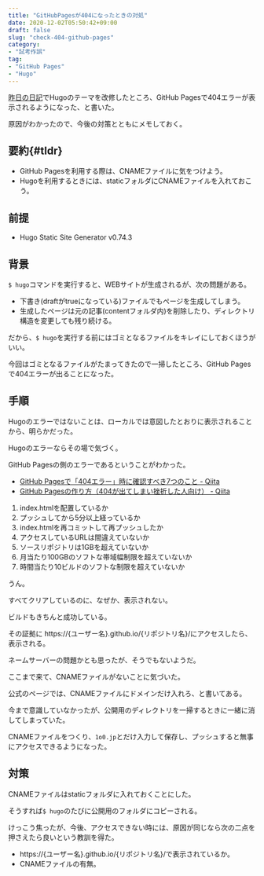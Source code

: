 ```yaml
---
title: "GitHubPagesが404になったときの対処"
date: 2020-12-02T05:50:42+09:00
draft: false
slug: "check-404-github-pages"
category:
- "試考作誤"
tag:
- "GitHub Pages"
- "Hugo"
---
```


[昨日の日記](../01-diary/)でHugoのテーマを改修したところ、GitHub Pagesで404エラーが表示されるようになった、と書いた。

原因がわかったので、今後の対策とともにメモしておく。

<!-- more -->

要約{#tldr}
----

* GitHub Pagesを利用する際は、CNAMEファイルに気をつけよう。
* Hugoを利用するときには、staticフォルダにCNAMEファイルを入れておこう。

前提
----

* Hugo Static Site Generator v0.74.3

背景
----

`$ hugo`コマンドを実行すると、WEBサイトが生成されるが、次の問題がある。

* 下書き(draftがtrueになっている)ファイルでもページを生成してしまう。
* 生成したページは元の記事(contentフォルダ内)を削除したり、ディレクトリ構造を変更しても残り続ける。

だから、`$ hugo`を実行する前にはゴミとなるファイルをキレイにしておくほうがいい。

今回はゴミとなるファイルがたまってきたので一掃したところ、GitHub Pagesで404エラーが出ることになった。

手順
----

Hugoのエラーではないことは、ローカルでは意図したとおりに表示されることから、明らかだった。

Hugoのエラーならその場で気づく。

GitHub Pagesの側のエラーであるということがわかった。

* [GitHub Pagesで「404エラー」時に確認すべき7つのこと - Qiita](https://qiita.com/yuuta_s/items/6b05c2173a48e13a1373)
* [GitHub Pagesの作り方（404が出てしまい挫折した人向け） - Qiita](https://qiita.com/KOJI-YAMAMOTO/items/38578a3f4c822a15ef49)

1. index.htmlを配置しているか
2. プッシュしてから5分以上経っているか
3. index.htmlを再コミットして再プッシュしたか
4. アクセスしているURLは間違えていないか
5. ソースリポジトリは1GBを超えていないか
6. 月当たり100GBのソフトな帯域幅制限を超えていないか
7. 時間当たり10ビルドのソフトな制限を超えていないか

うん。

すべてクリアしているのに、なぜか、表示されない。

ビルドもきちんと成功している。

その証拠に https://{ユーザー名}.github.io/{リポジトリ名}/にアクセスしたら、表示される。

ネームサーバーの問題かとも思ったが、そうでもないようだ。

ここまで来て、CNAMEファイルがないことに気づいた。

公式のページでは、CNAMEファイルにドメインだけ入れろ、と書いてある。

今まで意識していなかったが、公開用のディレクトリを一掃するときに一緒に消してしまっていた。

CNAMEファイルをつくり、`1o0.jp`とだけ入力して保存し、プッシュすると無事にアクセスできるようになった。

対策
---

CNAMEファイルはstaticフォルダに入れておくことにした。

そうすれば`$ hugo`のたびに公開用のフォルダにコピーされる。

けっこう焦ったが、今後、アクセスできない時には、原因が同じなら次の二点を押さえたら良いという教訓を得た。

* https://{ユーザー名}.github.io/{リポジトリ名}/で表示されているか。
* CNAMEファイルの有無。
